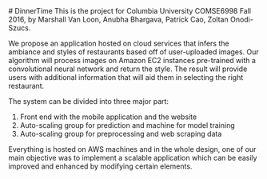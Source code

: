 <snippet>
  <content>
# DinnerTime
This is the project for Columbia University COMSE6998 Fall 2016, by Marshall Van Loon, Anubha Bhargava, Patrick Cao, Zoltan Onodi-Szucs.

We propose an application hosted on cloud services that infers the ambiance and styles of restaurants based off of user-uploaded images.  Our algorithm will process images on Amazon EC2 instances pre-trained with a convolutional neural network and return the style. The result will provide users with additional information that will aid them in selecting the right restaurant.

The system can be divided into three major part:
1. Front end with the mobile application and the website
2. Auto-scaling group for prediction and machine for model training
3. Auto-scaling group for preprocessing and web scraping data

Everything is hosted on AWS machines and in the whole design, one of our main objective was to implement a scalable application which can be easily improved and enhanced by  modifying certain elements.

</content>
  <tabTrigger></tabTrigger>
</snippet>

